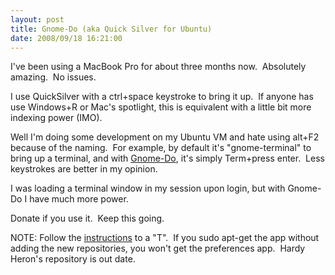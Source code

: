 ```yaml
---
layout: post
title: Gnome-Do (aka Quick Silver for Ubuntu)
date: 2008/09/18 16:21:00
---
```



I've been using a MacBook Pro for about three months now.  Absolutely amazing.  No issues.

I use QuickSilver with a ctrl+space keystroke to bring it up.  If anyone has use Windows+R or Mac's spotlight, this is equivalent with a little bit more indexing power (IMO).

Well I'm doing some development on my Ubuntu VM and hate using alt+F2 because of the naming.  For example, by default it's "gnome-terminal" to bring up a terminal, and with [Gnome-Do](http://do.davebsd.com/?q=content/download), it's simply Term+press enter.  Less keystrokes are better in my opinion.

I was loading a terminal window in my session upon login, but with Gnome-Do I have much more power.

Donate if you use it.  Keep this going.   


NOTE: Follow the [instructions](https://wiki.ubuntu.com/GnomeDo/Installation) to a "T".  If you sudo apt-get the app without adding the new repositories, you won't get the preferences app.  Hardy Heron's repository is out date.